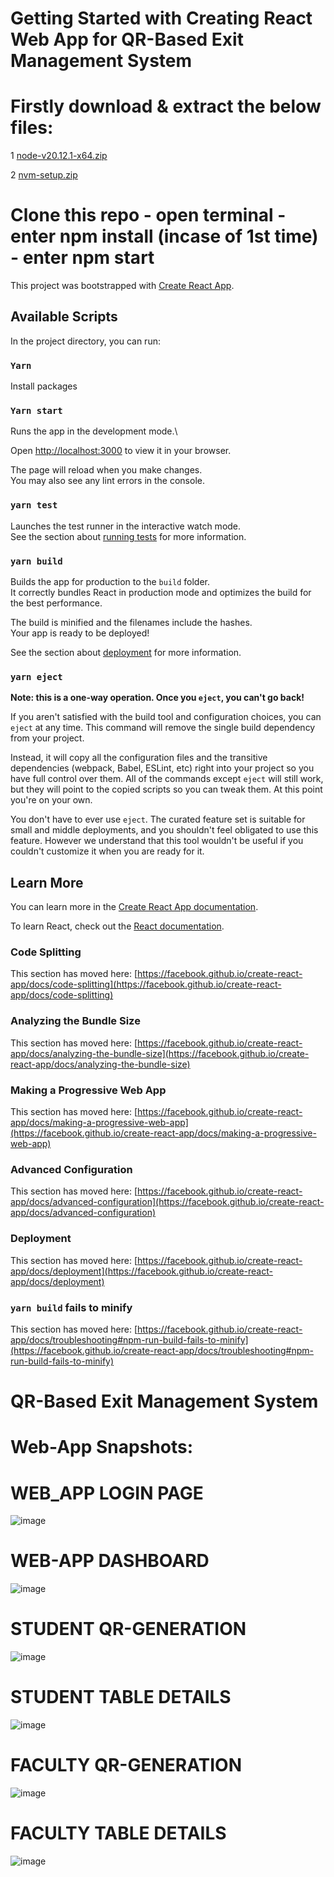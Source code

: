 # Getting Started with Creating React Web App for QR-Based Exit Management System

# Firstly download & extract the below files:

1 [node-v20.12.1-x64.zip](https://github.com/RahulR300/Web-App-of-QR-Based-Exit-Management-System/files/15332581/node-v20.12.1-x64.zip)

2 [nvm-setup.zip](https://github.com/RahulR300/Web-App-of-QR-Based-Exit-Management-System/files/15332576/nvm-setup.zip)

# Clone this repo - open terminal - enter npm install (incase of 1st time) - enter npm start

This project was bootstrapped with [Create React App](https://github.com/facebook/create-react-app).

## Available Scripts

In the project directory, you can run:

### `Yarn`

Install packages

### `Yarn start`

Runs the app in the development mode.\

Open [http://localhost:3000](http://localhost:3000) to view it in your browser.

The page will reload when you make changes.\
You may also see any lint errors in the console.

### `yarn test`

Launches the test runner in the interactive watch mode.\
See the section about [running tests](https://facebook.github.io/create-react-app/docs/running-tests) for more information.

### `yarn build`

Builds the app for production to the `build` folder.\
It correctly bundles React in production mode and optimizes the build for the best performance.

The build is minified and the filenames include the hashes.\
Your app is ready to be deployed!

See the section about [deployment](https://facebook.github.io/create-react-app/docs/deployment) for more information.

### `yarn eject`

**Note: this is a one-way operation. Once you `eject`, you can't go back!**

If you aren't satisfied with the build tool and configuration choices, you can `eject` at any time. This command will remove the single build dependency from your project.

Instead, it will copy all the configuration files and the transitive dependencies (webpack, Babel, ESLint, etc) right into your project so you have full control over them. All of the commands except `eject` will still work, but they will point to the copied scripts so you can tweak them. At this point you're on your own.

You don't have to ever use `eject`. The curated feature set is suitable for small and middle deployments, and you shouldn't feel obligated to use this feature. However we understand that this tool wouldn't be useful if you couldn't customize it when you are ready for it.

## Learn More

You can learn more in the [Create React App documentation](https://facebook.github.io/create-react-app/docs/getting-started).

To learn React, check out the [React documentation](https://reactjs.org/).

### Code Splitting

This section has moved here: [https://facebook.github.io/create-react-app/docs/code-splitting](https://facebook.github.io/create-react-app/docs/code-splitting)

### Analyzing the Bundle Size

This section has moved here: [https://facebook.github.io/create-react-app/docs/analyzing-the-bundle-size](https://facebook.github.io/create-react-app/docs/analyzing-the-bundle-size)

### Making a Progressive Web App

This section has moved here: [https://facebook.github.io/create-react-app/docs/making-a-progressive-web-app](https://facebook.github.io/create-react-app/docs/making-a-progressive-web-app)

### Advanced Configuration

This section has moved here: [https://facebook.github.io/create-react-app/docs/advanced-configuration](https://facebook.github.io/create-react-app/docs/advanced-configuration)

### Deployment

This section has moved here: [https://facebook.github.io/create-react-app/docs/deployment](https://facebook.github.io/create-react-app/docs/deployment)

### `yarn build` fails to minify

This section has moved here: [https://facebook.github.io/create-react-app/docs/troubleshooting#npm-run-build-fails-to-minify](https://facebook.github.io/create-react-app/docs/troubleshooting#npm-run-build-fails-to-minify)

# QR-Based Exit Management System

# Web-App Snapshots:


#                                                    WEB_APP LOGIN PAGE

![image](https://github.com/RahulR300/Web-App-of-QR-Based-Exit-Management-System/assets/121079276/9bc3daaa-b81d-41fd-b9b0-f4f681d83caf)


#                                                    WEB-APP DASHBOARD
![image](https://github.com/RahulR300/Web-App-of-QR-Based-Exit-Management-System/assets/121079276/a3d719a7-4589-40eb-b457-9517e4a55851)


#                                                    STUDENT QR-GENERATION
![image](https://github.com/RahulR300/Web-App-of-QR-Based-Exit-Management-System/assets/121079276/a402a648-1748-4384-947f-dc7090cb88cb)


#                                                   STUDENT TABLE DETAILS
![image](https://github.com/RahulR300/Web-App-of-QR-Based-Exit-Management-System/assets/121079276/87ddd00c-343e-411b-9e33-cdd35fe88edb)


#                                                   FACULTY QR-GENERATION 
![image](https://github.com/RahulR300/Web-App-of-QR-Based-Exit-Management-System/assets/121079276/4968a154-6316-4e42-a74f-56bfce4881e5)


#                                                   FACULTY TABLE DETAILS
![image](https://github.com/RahulR300/Web-App-of-QR-Based-Exit-Management-System/assets/121079276/6abb63e7-f22a-4c7e-84dd-8cbb453a8d12)


